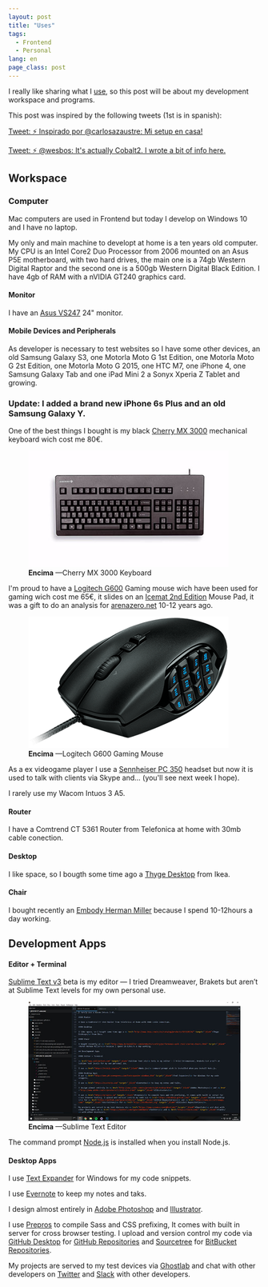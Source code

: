 ```yaml
---
layout: post
title: "Uses"
tags:
  - Frontend
  - Personal
lang: en
page_class: post
---
```


I really like sharing what I <a class="link link--special" href="/resources/">use</a>, so this post will be about my development workspace and programs.

This post was inspired by the following tweets (1st is in spanish):

<p class="tweet" lang="es">
    <a class="link" href="https://twitter.com/Wakkos/status/576096074915553281" target="_blank" rel="noopener">Tweet: ⚡️ Inspirado por @carlosazaustre: Mi setup en casa!</a>
</p>

<p class="tweet" lang="es">
    <a class="link" href="https://twitter.com/wesbos/status/720979539313221632" target="_blank" rel="noopener">Tweet: ⚡️ @wesbos: It's actually Cobalt2. I wrote a bit of info here.</a>
</p>

## Workspace

### Computer

Mac computers are used in Frontend but today I develop on Windows 10 and I have no laptop.

My only and main machine to developt at home is a ten years old computer. My CPU is an Intel Core2 Duo Processor from 2006 mounted on an Asus P5E motherboard, with two hard drives, the main one is a 74gb Western Digital Raptor and the second one is a 500gb Western Digital Black Edition. I have 4gb of RAM with a nVIDIA GT240 graphics card.

#### Monitor

I have an <a class="link link--special" href="https://www.asus.com/es/Monitors/VS247H/" target="_blank" rel="noopener">Asus VS247</a> 24" monitor.

#### Mobile Devices and Peripherals

As developer is necessary to test websites so I have some other devices, an old Samsung Galaxy S3, one Motorla Moto G 1st Edition, one Motorla Moto G 2st Edition, one Motorla Moto G 2015, one HTC M7, one iPhone 4, one Samsung Galaxy Tab and one iPad Mini 2 a Sonyx Xperia Z Tablet and growing.

### Update: I added a brand new iPhone 6s Plus and an old Samsung Galaxy Y.

One of the best things I bought is my black <a class="link link--special" href="http://cherryamericas.com/product/g80-3000-mx-technology-keyboard/" target="_blank" rel="noopener">Cherry MX 3000</a> mechanical keyboard wich cost me 80€.


<figure class="picture">
    <img src="/assets/images/post-cherry-mx-3000-keyboard.jpg" alt="">
    <figcaption class="caption">
        <b title="encima">Encima</b>
        &mdash;Cherry MX 3000 Keyboard
    </figcaption>
</figure>

I'm proud to have a <a class="link link--special" href="http://gaming.logitech.com/es-es/product/g600-mmo-gaming-mouse" target="_blank" rel="noopener">Logitech G600</a> Gaming mouse wich have been used for gaming wich cost me 65€, it slides on an <a class="link link--special" href="http://www.newegg.com/Product/Product.aspx?Item=N82E16817114203" target="_blank" rel="noopener">Icemat 2nd Edition</a> Mouse Pad, it was a gift to do an analysis for <a class="link link--special"  href="http://www.arenazero.net" target="_blank" rel="noopener">arenazero.net</a> 10-12 years ago.


<figure class="picture">
    <img src="/assets/images/post-logitech-g600-gaming-mouse.png" alt="">
    <figcaption class="caption">
        <b title="encima">Encima</b>
        &mdash;Logitech G600 Gaming Mouse
    </figcaption>
</figure>

As a ex videogame player I use a <a class="link link--special" href="http://en-us.sennheiser.com/professional-gamer-headset-super-noise-cancellation-pc-350" target="_blank" rel="noopener">Sennheiser PC 350</a> headset but now it is used to talk with clients via Skype and... (you'll see next week I hope).

I rarely use my Wacom Intuos 3 A5.

#### Router

I have a Comtrend CT 5361 Router from Telefonica at home with 30mb cable conection.

#### Desktop

I like space, so I bougth some time ago a <a class="link link--special" href="http://www.ikea.com/es/es/catalog/products/S89110934/" target="_blank" rel="noopener">Thyge Desktop</a> from Ikea.

#### Chair

I bought recently an <a class="link link--special" href="http://www.hermanmiller.com/products/seating/performance-work-chairs/embody-chairs.html" target="_blank" rel="noopener">Embody Herman Miller</a> because I spend 10-12hours a day working.

## Development Apps

#### Editor + Terminal

<a class="link link--special" href="http://www.sublimetext.com" target="_blank" rel="noopener">Sublime Text v3</a> beta is my editor — I tried Dreamweaver, Brakets but aren’t at Sublime Text levels for my own personal use.


<figure class="picture">
    <img src="/assets/images/post-sublimetext.jpg" alt="">
    <figcaption class="caption">
        <b title="encima">Encima</b>
        &mdash;Sublime Text Editor
    </figcaption>
</figure>

The command prompt <a class="link link--special" href="https://nodejs.org/en/" target="_blank" rel="noopener">Node.js</a> is installed when you install Node.js.

#### Desktop Apps

I use <a class="link link--special" href="http://www.phraseexpress.com/textexpander-windows.htm" target="_blank" rel="noopener">Text Expander</a> for Windows for my code snippets.

I use <a class="link link--special" href="https://evernote.com" target="_blank" rel="noopener">Evernote</a> to keep my notes and taks.

I design almost entirely in <a class="link link--special" href="http://www.adobe.com/es/products/photoshop.html" target="_blank" rel="noopener">Adobe Photoshop</a> and <a class="link link--special" href="http://www.adobe.com/es/products/illustrator.html" target="_blank" rel="noopener">Illustrator</a>.

I use <a class="link link--special" href="https://prepros.io" target="_blank" rel="noopener">Prepros</a> to compile Sass and CSS prefixing, It comes with built in server for cross browser testing. I upload and version control my code via <a class="link link--special" href="https://desktop.github.com/" target="_blank" rel="noopener">GitHub Desktop</a> for <a class="link link--special" href="{{ site.github }}" target="_blank" rel="noopener">GitHub Repositories</a> and <a class="link link--special" href="https://www.sourcetreeapp.com/" target="_blank" rel="noopener">Sourcetree</a> for <a class="link link--special" href="https://bitbucket.org" target="_blank" rel="noopener">BitBucket Repositories</a>.

My projects are served to my test devices via <a class="link link--special" href="https://www.vanamco.com/ghostlab/" target="_blank" rel="noopener">Ghostlab</a> and chat with other developers on <a class="link link--special" href="{{ site.twitter }}" target="_blank" rel="noopener">Twitter</a> and <a class="link link--special" href="https://slack.com/" target="_blank" rel="noopener">Slack</a> with other developers.
